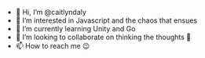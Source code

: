 - 👋 Hi, I’m @caitlyndaly
- 👀 I’m interested in Javascript and the chaos that ensues
- 🌱 I’m currently learning Unity and Go
- 💞️ I’m looking to collaborate on thinking the thoughts 🧠
- 📫 How to reach me 😉
